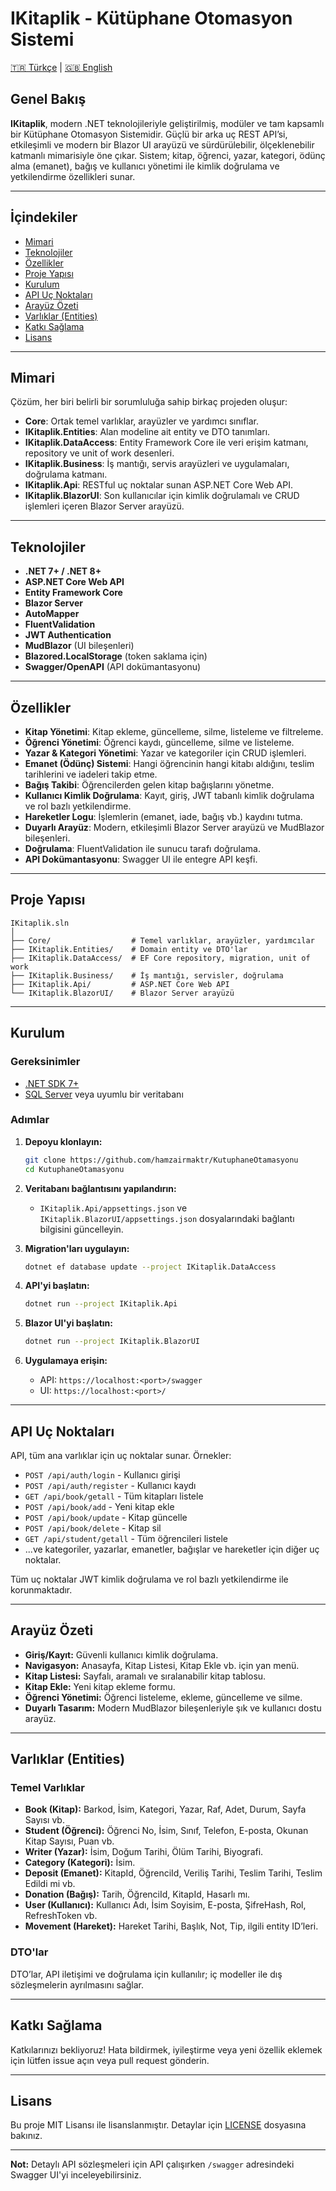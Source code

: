# IKitaplik - Kütüphane Otomasyon Sistemi

[🇹🇷 Türkçe](README_TR.md) \| [🇬🇧 English](README.md)

## Genel Bakış

**IKitaplik**, modern .NET teknolojileriyle geliştirilmiş, modüler ve tam kapsamlı bir Kütüphane Otomasyon Sistemidir. Güçlü bir arka uç REST API’si, etkileşimli ve modern bir Blazor UI arayüzü ve sürdürülebilir, ölçeklenebilir katmanlı mimarisiyle öne çıkar. Sistem; kitap, öğrenci, yazar, kategori, ödünç alma (emanet), bağış ve kullanıcı yönetimi ile kimlik doğrulama ve yetkilendirme özellikleri sunar.

---

## İçindekiler

- [Mimari](#mimari)
- [Teknolojiler](#teknolojiler)
- [Özellikler](#özellikler)
- [Proje Yapısı](#proje-yapısı)
- [Kurulum](#kurulum)
- [API Uç Noktaları](#api-uç-noktaları)
- [Arayüz Özeti](#arayüz-özeti)
- [Varlıklar (Entities)](#varlıklar-entities)
- [Katkı Sağlama](#katkı-sağlama)
- [Lisans](#lisans)

---

## Mimari

Çözüm, her biri belirli bir sorumluluğa sahip birkaç projeden oluşur:

- **Core**: Ortak temel varlıklar, arayüzler ve yardımcı sınıflar.
- **IKitaplik.Entities**: Alan modeline ait entity ve DTO tanımları.
- **IKitaplik.DataAccess**: Entity Framework Core ile veri erişim katmanı, repository ve unit of work desenleri.
- **IKitaplik.Business**: İş mantığı, servis arayüzleri ve uygulamaları, doğrulama katmanı.
- **IKitaplik.Api**: RESTful uç noktalar sunan ASP.NET Core Web API.
- **IKitaplik.BlazorUI**: Son kullanıcılar için kimlik doğrulamalı ve CRUD işlemleri içeren Blazor Server arayüzü.

---

## Teknolojiler

- **.NET 7+ / .NET 8+**
- **ASP.NET Core Web API**
- **Entity Framework Core**
- **Blazor Server**
- **AutoMapper**
- **FluentValidation**
- **JWT Authentication**
- **MudBlazor** (UI bileşenleri)
- **Blazored.LocalStorage** (token saklama için)
- **Swagger/OpenAPI** (API dokümantasyonu)

---

## Özellikler

- **Kitap Yönetimi**: Kitap ekleme, güncelleme, silme, listeleme ve filtreleme.
- **Öğrenci Yönetimi**: Öğrenci kaydı, güncelleme, silme ve listeleme.
- **Yazar & Kategori Yönetimi**: Yazar ve kategoriler için CRUD işlemleri.
- **Emanet (Ödünç) Sistemi**: Hangi öğrencinin hangi kitabı aldığını, teslim tarihlerini ve iadeleri takip etme.
- **Bağış Takibi**: Öğrencilerden gelen kitap bağışlarını yönetme.
- **Kullanıcı Kimlik Doğrulama**: Kayıt, giriş, JWT tabanlı kimlik doğrulama ve rol bazlı yetkilendirme.
- **Hareketler Logu**: İşlemlerin (emanet, iade, bağış vb.) kaydını tutma.
- **Duyarlı Arayüz**: Modern, etkileşimli Blazor Server arayüzü ve MudBlazor bileşenleri.
- **Doğrulama**: FluentValidation ile sunucu tarafı doğrulama.
- **API Dokümantasyonu**: Swagger UI ile entegre API keşfi.

---

## Proje Yapısı

```
IKitaplik.sln
│
├── Core/                  # Temel varlıklar, arayüzler, yardımcılar
├── IKitaplik.Entities/    # Domain entity ve DTO'lar
├── IKitaplik.DataAccess/  # EF Core repository, migration, unit of work
├── IKitaplik.Business/    # İş mantığı, servisler, doğrulama
├── IKitaplik.Api/         # ASP.NET Core Web API
└── IKitaplik.BlazorUI/    # Blazor Server arayüzü
```

---

## Kurulum

### Gereksinimler

- [.NET SDK 7+](https://dotnet.microsoft.com/download)
- [SQL Server](https://www.microsoft.com/tr-tr/sql-server/sql-server-downloads) veya uyumlu bir veritabanı

### Adımlar

1. **Depoyu klonlayın:**
   ```bash
   git clone https://github.com/hamzairmaktr/KutuphaneOtamasyonu
   cd KutuphaneOtamasyonu
   ```

2. **Veritabanı bağlantısını yapılandırın:**
   - `IKitaplik.Api/appsettings.json` ve `IKitaplik.BlazorUI/appsettings.json` dosyalarındaki bağlantı bilgisini güncelleyin.

3. **Migration'ları uygulayın:**
   ```bash
   dotnet ef database update --project IKitaplik.DataAccess
   ```

4. **API'yi başlatın:**
   ```bash
   dotnet run --project IKitaplik.Api
   ```

5. **Blazor UI'yi başlatın:**
   ```bash
   dotnet run --project IKitaplik.BlazorUI
   ```

6. **Uygulamaya erişin:**
   - API: `https://localhost:<port>/swagger`
   - UI: `https://localhost:<port>/`

---

## API Uç Noktaları

API, tüm ana varlıklar için uç noktalar sunar. Örnekler:

- `POST /api/auth/login` - Kullanıcı girişi
- `POST /api/auth/register` - Kullanıcı kaydı
- `GET /api/book/getall` - Tüm kitapları listele
- `POST /api/book/add` - Yeni kitap ekle
- `POST /api/book/update` - Kitap güncelle
- `POST /api/book/delete` - Kitap sil
- `GET /api/student/getall` - Tüm öğrencileri listele
- ...ve kategoriler, yazarlar, emanetler, bağışlar ve hareketler için diğer uç noktalar.

Tüm uç noktalar JWT kimlik doğrulama ve rol bazlı yetkilendirme ile korunmaktadır.

---

## Arayüz Özeti

- **Giriş/Kayıt:** Güvenli kullanıcı kimlik doğrulama.
- **Navigasyon:** Anasayfa, Kitap Listesi, Kitap Ekle vb. için yan menü.
- **Kitap Listesi:** Sayfalı, aramalı ve sıralanabilir kitap tablosu.
- **Kitap Ekle:** Yeni kitap ekleme formu.
- **Öğrenci Yönetimi:** Öğrenci listeleme, ekleme, güncelleme ve silme.
- **Duyarlı Tasarım:** Modern MudBlazor bileşenleriyle şık ve kullanıcı dostu arayüz.

---

## Varlıklar (Entities)

### Temel Varlıklar

- **Book (Kitap):** Barkod, İsim, Kategori, Yazar, Raf, Adet, Durum, Sayfa Sayısı vb.
- **Student (Öğrenci):** Öğrenci No, İsim, Sınıf, Telefon, E-posta, Okunan Kitap Sayısı, Puan vb.
- **Writer (Yazar):** İsim, Doğum Tarihi, Ölüm Tarihi, Biyografi.
- **Category (Kategori):** İsim.
- **Deposit (Emanet):** KitapId, ÖğrenciId, Veriliş Tarihi, Teslim Tarihi, Teslim Edildi mi vb.
- **Donation (Bağış):** Tarih, ÖğrenciId, KitapId, Hasarlı mı.
- **User (Kullanıcı):** Kullanıcı Adı, İsim Soyisim, E-posta, ŞifreHash, Rol, RefreshToken vb.
- **Movement (Hareket):** Hareket Tarihi, Başlık, Not, Tip, ilgili entity ID’leri.

### DTO'lar

DTO’lar, API iletişimi ve doğrulama için kullanılır; iç modeller ile dış sözleşmelerin ayrılmasını sağlar.

---

## Katkı Sağlama

Katkılarınızı bekliyoruz! Hata bildirmek, iyileştirme veya yeni özellik eklemek için lütfen issue açın veya pull request gönderin.

---

## Lisans

Bu proje MIT Lisansı ile lisanslanmıştır. Detaylar için [LICENSE](LICENSE) dosyasına bakınız.

---

**Not:** Detaylı API sözleşmeleri için API çalışırken `/swagger` adresindeki Swagger UI'yi inceleyebilirsiniz. 
